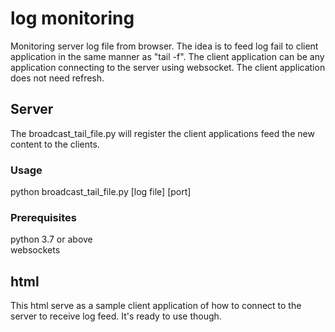 # log monitoring
Monitoring server log file from browser.  The idea is to feed log fail to client application in the same manner as "tail -f".  The client application can be any application connecting to the server using websocket.  The client application does not need refresh.
## Server
The broadcast_tail_file.py will register the client applications feed the new content to the clients.
### Usage
python broadcast_tail_file.py [log file] [port]
### Prerequisites
python 3.7 or above \
websockets
## html
This html serve as a sample client application of how to connect to the server to receive log feed.  It's ready to use though.
